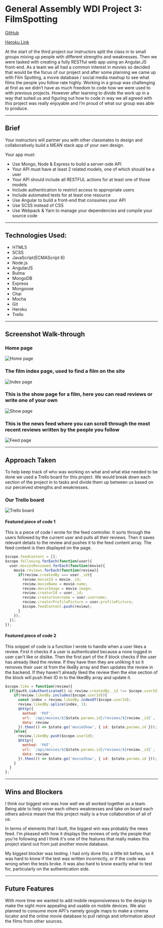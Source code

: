 # General Assembly WDI Project 3: FilmSpotting

[GitHub](https://github.com/fwgbell/wdi-project-3)

[Heroku Link](https://film-spotting.herokuapp.com/#!/)

At the start of the third project our instructors split the class in to small groups mixing up people with different strengths and weaknesses. Then we were tasked with creating a fully RESTful web app using an Angular.JS front-end. As a team we all had a common interest in movies so decided that would be the focus of our project and after some planning we came up with Film Spotting, a movie database / social media mashup to see what films the people you follow rate highly. Working in a group was challenging at first as we didn’t have as much freedom to code how we were used to with previous projects. However after learning to divide the work up in a way that suited us and figuring out how to code in way we all agreed with this project was really enjoyable and I’m proud of what our group was able to produce.

___


## Brief

Your instructors will partner you with other classmates to design and collaboratively build a MEAN stack app of your own design.

Your app must:

* Use Mongo, Node & Express to build a server-side API
* Your API must have at least 2 related models, one of which should be a user
* Your API should include all RESTFUL actions for at least one of those models
* Include authentication to restrict access to appropriate users
* Include automated tests for at least one resource
* Use Angular to build a front-end that consumes your API
* Use SCSS instead of CSS
* Use Webpack & Yarn to manage your dependencies and compile your source code

---

## Technologies Used:

* HTML5
* SCSS
* JavaScript(ECMAScript 6)
* Node.js
* AngularJS
* Bulma
* MongoDB
* Express
* Mongoose
* Chai
* Mocha
* Git
* Heroku
* Trello

---

## Screenshot Walk-through

### Home page

![Home page](https://i.imgur.com/znrZfl6.png)

### The film index page, used to find a film on the site

![Index page](https://i.imgur.com/M2PMxNh.jpg)

### This is the show page for a film, here you can read reviews or write one of your own

![Show page](https://i.imgur.com/ffUWUdQ.png)

### This is the news feed where you can scroll through the most recent reviews written by the people you follow

![Feed page](https://i.imgur.com/GiKTuVr.png)

___

## Approach Taken

To help keep track of who was working on what and what else needed to be done we used a Trello board for this project. We would break down each section of the project in to tasks and divide them up between us based on our perceived strengths and weaknesses.

### Our Trello board

![Trello board](https://i.imgur.com/pNVfTvx.png)

#### Featured piece of code 1

This is a piece of code I wrote for the feed controller. It sorts through the users followed by the current user and pulls all their reviews. Then it saves relevant details to the review and pushes it to the feed content array. The feed content is then displayed on the page.

``` JavaScript
$scope.feedContent = [];
$scope.following.forEach(function(user){
  user.moviesReviewed.forEach(function(movie){
    movie.reviews.forEach(function(review){
      if(review.createdBy === user._id){
        review.movieId = movie._id;
        review.movieName = movie.name;
        review.movieImage = movie.image;
        review.creatorId = user._id;
        review.creatorUsername = user.username;
        review.creatorProfilePicture = user.profilePicture;
        $scope.feedContent.push(review);
      }
    });
  });
});
```



#### Featured piece of code 2

This snippet of code is a function I wrote to handle when a user likes a review.
First it checks if a user is authenticated because a none logged in user can't like or dislike. Then the first part of the if block checks if the user has already liked the review. If they have then they are unliking it so it removes their user id from the likeBy array and then updates the review in the backend. If they haven't already liked the review then the else section of the block will push their ID in to the likedBy array and update it.

``` JavaScript
$scope.like = function(review){
  if($auth.isAuthenticated() && review.createdBy._id !== $scope.userId){
    if(review.likedBy.includes($scope.userId)){
      const index = review.likedBy.indexOf($scope.userId);
      review.likedBy.splice(index, 1);
      $http({
        method: 'PUT',
        url: `/api/movies/${$state.params.id}/reviews/${review._id}`,
        data: review
      }).then(() => $state.go('movieShow', { id: $state.params.id }));
    }else{
      review.likedBy.push($scope.userId);
      $http({
        method: 'PUT',
        url: `/api/movies/${$state.params.id}/reviews/${review._id}`,
        data: review
      }).then(() => $state.go('movieShow', { id: $state.params.id }));
    }
  }
};
```
___

## Wins and Blockers

I think our biggest win was how well we all worked together as a team. Being able to help cover each others weaknesses and take on board each others advice meant that this project really is a true collaboration of all of us.

In terms of elements that I built, the biggest win was probably the news feed. I'm pleased with how it displays the reviews of only the people that you're following and I think it's one of the features that really makes this project stand out from just another movie database.

My biggest blocker was testing. I had only done this a little bit before, so it was hard to know if the test was written incorrectly, or if the code was wrong when the tests broke. It was also hard to know exactly what to test for, particularly on the authentication side.

___
## Future Features

With more time we wanted to add mobile responsiveness to the design to make the sight more appealing and usable on mobile devices. We also planned to consume more API's namely google maps to make a cinema locator and the online movie database to pull ratings and information about the films from other sources.
